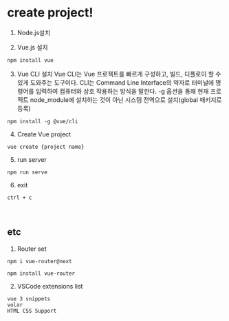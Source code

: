 # create project!

1. Node.js설치

2. Vue.js 설치
```
npm install vue
```

3. Vue CLI 설치
Vue CLI는 Vue 프로젝트를 빠르게 구성하고, 빌드, 디플로이 할 수 있게 도와주는 도구이다.
CLI는 Command Line Interface의 약자로 터미널에 명령어를 입력하여 컴퓨터와 상호 작용하는 방식을 말한다.
-g 옵션을 통해 현재 프로젝트 node_module에 설치하는 것이 아닌 시스템 전역으로 설치(global 패키지로 등록)
```
npm install -g @vue/cli
```

4. Create Vue project
```
vue create {project name}
```

5. run server
```
npm run serve
```

6. exit
```
ctrl + c
```
<br/>

## etc

1. Router set
```
npm i vue-router@next

npm install vue-router
```

2. VSCode extensions list
```
vue 3 snippets
volar
HTML CSS Support
```